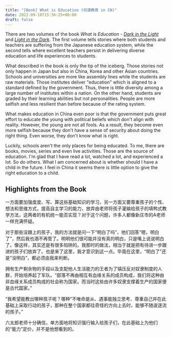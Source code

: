 ```yaml
---
title: "[Book] What is Education (何谓教育 in CN)"
date: 2022-09-18T15:36:25+08:00
draft: false
---
```


There are two volumes of the book *What is Education* - *[Dark in the Light](https://book.douban.com/subject/35998411/)* and  *[Light in the Dark](https://book.douban.com/subject/36000131/)*. The first volume tells stories where both students and teachers are suffering from the Japanese education system, while the second tells where excellent teachers persist in delivering diverse education and life experiences to students. 

What described in the book is only the tip of the iceberg. Those stories not only happen in Japan but also in China, Korea and other Asian countries. Schools and universities are more like assembly lines while the students are raw materials. Those institutes deliver "education" which is aligned to a standard defined by the government. Thus, there is little diversity among a large number of institutes within a nation. On the other hand, students are graded by their learning abilities but not personalities. People are more selfish and less resilient than before because of the rating system. 

What makes education in China even poor is that the government puts great effort to educate the young with political beliefs which don't align with reality. However, the young are not all fools. As a result, they become even more selfish because they don't have a sense of security about doing the right thing. Even worse, they don't know what is right.

Luckily, schools aren't the only places for being educated. To me, there are books, movies, series and even live activities. Those are the source of education. I'm glad that I have read a lot, watched a lot, and experienced a lot. So do others. What I am concerned about is whether should I have a child in the future. I feel in China it seems there is little option to give the right education to a child.

## Highlights from the Book
一方面要加强度度、写、算这些基础知识的学习，另一方面又要尊重孩子的个性、想法和思维方式，提高自主学习的能力，放弃由老师将孩子灌输给孩子的填鸭式教学方法，这两者的有机统一能否实现？对于这个问题，许多人都像新庄市的A老师一样充满怀疑。


对于那些没跟上的孩子，我的方法就是问一下“明白了吗”，他们回答“嗯，明白了”，然后我也酒不再管了。明明他们很可能并没有真的明白，只是嘴上说说明白了。像这样，其实还是有很多陷阱的。我那时的做法，相当于就是把有待进一步跟进的孩子们放弃了。也是来了这里，我才意识到这一点。毕竟在这里，“明白了”还是“没明白”，都必须由我来判断。

拥有生产剩余物的手段以及支配他人生活能力的王者为了镇压反对奴隶制度的人群，开始培养起了军队。“部落不再由相互有血缘关系的成员构成，我们将这种由非血缘关系成员构成的社会称为国家。而当时这些由许多奴隶支撑着生产的国家便是古代国家。”

“我希望能教出哪种孩子呢？哪种”不唯命是从、遇事能独立思考、尊重自己并在此基础上采取行动的孩子，那种在整个国家都往奇怪的方向上去时，能够不随波逐流的孩子。”

六太郎老师十分确信，单方面地将知识强行输入给孩子们，在此基础上为他们的“能力”定价，并不是他想看到的。
